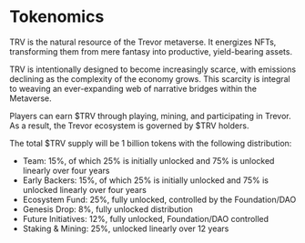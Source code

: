 # Tokenomics

TRV is the natural resource of the Trevor metaverse. It energizes NFTs, transforming them from mere fantasy into productive, yield-bearing assets.&#x20;

TRV is intentionally designed to become increasingly scarce, with emissions declining as the complexity of the economy grows. This scarcity is integral to weaving an ever-expanding web of narrative bridges within the Metaverse.

Players can earn $TRV through playing, mining, and participating in Trevor. As a result, the Trevor ecosystem is governed by $TRV holders.



The total $TRV supply will be 1 billion tokens with the following distribution:

* Team: 15%, of which 25% is initially unlocked and 75% is unlocked linearly over four years
* Early Backers: 15%, of which 25% is initially unlocked and 75% is unlocked linearly over four years
* Ecosystem Fund: 25%, fully unlocked, controlled by the Foundation/DAO
* Genesis Drop: 8%, fully unlocked distribution
* Future Initiatives: 12%, fully unlocked, Foundation/DAO controlled
* Staking & Mining: 25%, unlocked linearly over 12 years
